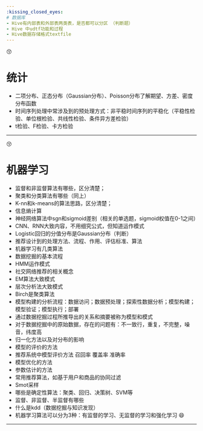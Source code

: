 ```yaml
---
:kissing_closed_eyes:
# 数据库
- Hive有内部表和外部表两类表，是否都可以分区 （判断题）
- Hive 中udtf功能和过程
- Hive数据存储格式textfile
---
```

:kissing_closed_eyes:
# 统计
- 二项分布、正态分布（Gaussian分布）、Poisson分布了解期望、方差、密度分布函数
- 时间序列处理中常涉及到的预处理方式：非平稳时间序列的平稳化（平稳性检验、单位根检验、共线性检验、条件异方差检验）
- t检验、F检验、卡方检验
---
:kissing_closed_eyes:
# 机器学习
- 监督和非监督算法有哪些，区分清楚；
- 聚类和分类算法有哪些（同上）
- K-nn和k-means的算法思路，区分清楚；
- 信息熵计算
- 神经网络算法中sgn和sigmoid差别（相关的单选题，sigmoid权值在0-1之间）
- CNN、RNN大致内容，不用细究公式，但知道运作模式
- Logistic回归的分值分布是Gaussian分布（判断）
- 推荐设计到的处理方法、流程、作用、评估标准、算法
- 机器学习有几类算法
- 数据挖掘的基本流程
- HMM运作模式
- 社交网络推荐的相关概念
- EM算法大致模式
- 层次分析法大致模式
- Birch是聚类算法
- 模型构建的分析流程：数据访问；数据预处理；探索性数据分析；模型构建；模型验证；模型执行；部署
- 通过数据挖掘过程所推导出的关系和摘要被称为模型和模式
- 对于数据挖掘中的原始数据，存在的问题有：不一致行，重复，不完整，噪音，纬度高
- 归一化方法以及对分布的影响 
- 模型的评价的方法 
- 推荐系统中模型评价方法 召回率 覆盖率 准确率
- 模型优化的方法
- 参数估计的方法
- 常用推荐算法，如基于用户和商品的协同过滤
- Smot采样
- 哪些是确定性算法：聚类、回归、决策树、SVM等
- 监督、非监督、半监督有哪些
- 什么是kdd（数据挖掘与知识发现）
- 机器学习算法可以分为3种：有监督的学习、无监督的学习和强化学习
:smile:
---
